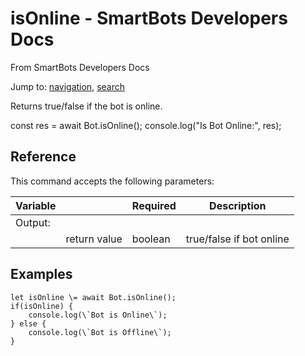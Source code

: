 # isOnline - SmartBots Developers Docs

From SmartBots Developers Docs

Jump to: [navigation](#mw-head), [search](#p-search)

Returns true/false if the bot is online.

const res \= await Bot.isOnline();
console.log("Is Bot Online:", res);

## Reference

This command accepts the following parameters:

| Variable |     | Required | Description |
| --- | --- | --- | --- |
| Output: |     |     |     |
|     | return value | boolean | true/false if bot online |

## Examples

	let isOnline \= await Bot.isOnline();
	if(isOnline) {
		console.log(\`Bot is Online\`);
	} else {
		console.log(\`Bot is Offline\`);
	}
